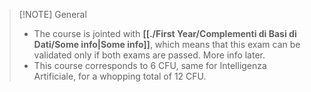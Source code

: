 
> [!NOTE] General
>  - The course is jointed with **[[./First Year/Complementi di Basi di Dati/Some info|Some info]]**, which means that this exam can be validated only if both exams are passed. More info later.
>  - This course corresponds to 6 CFU, same for Intelligenza Artificiale, for a whopping total of 12 CFU.


